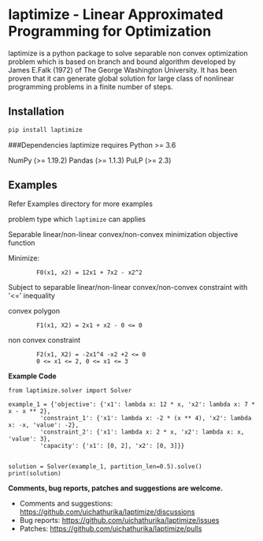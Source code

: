 # laptimize - Linear Approximated Programming for Optimization
laptimize is a python package to solve separable non convex optimization problem which is based on branch and bound algorithm developed by  James E.Falk (1972) of The
George Washington University. It has been proven that it can generate global solution for large class of nonlinear programming problems in a finite number of steps.

## Installation
```sh
pip install laptimize
```

###Dependencies
laptimize requires Python >= 3.6

NumPy (>= 1.19.2)
Pandas (>= 1.1.3)
PuLP (>= 2.3)




## Examples

Refer Examples directory for more examples

problem type which `laptimize` can applies

Separable linear/non-linear convex/non-convex minimization objective function

Minimize:


            F0(x1, x2) = 12x1 + 7x2 - x2^2


Subject to separable linear/non-linear convex/non-convex constraint with '<=' inequality

convex polygon

            F1(x1, X2) = 2x1 + x2 - 0 <= 0            
            
non convex constraint

            F2(x1, X2) = -2x1^4 -x2 +2 <= 0
            0 <= x1 <= 2, 0 <= x1 <= 3  
            
**Example Code**

    from laptimize.solver import Solver

    example_1 = {'objective': {'x1': lambda x: 12 * x, 'x2': lambda x: 7 * x - x ** 2},
             'constraint_1': {'x1': lambda x: -2 * (x ** 4), 'x2': lambda x: -x, 'value': -2},
             'constraint_2': {'x1': lambda x: 2 * x, 'x2': lambda x: x, 'value': 3},
             'capacity': {'x1': [0, 2], 'x2': [0, 3]}}

        
    solution = Solver(example_1, partition_len=0.5).solve()
    print(solution)
        
**Comments, bug reports, patches and suggestions are welcome.**

* Comments and suggestions: https://github.com/uichathurika/laptimize/discussions
* Bug reports: https://github.com/uichathurika/laptimize/issues
* Patches: https://github.com/uichathurika/laptimize/pulls